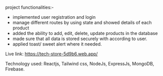 
project functionalities:-

- implemented user registration and login
- manage different routes by using state and showed details of each product
- added the ability to add, edit, delete, update products in the database
- made sure that all data is stored securely with according to user.
- applied toast/ sweet alert where it needed.
  

Live link: https://tech-store-5d9b6.web.app/

Technology used: Reactjs, Tailwind css, NodeJs, ExpressJs, MongoDB, Firebase.
